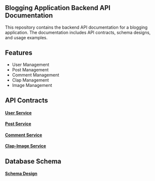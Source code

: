 ## Blogging Application Backend API Documentation

This repository contains the backend API documentation for a blogging application. The documentation includes API contracts, schema designs, and usage examples.

## Features
- User Management
- Post Management
- Comment Management
- Clap Management
- Image Management

## API Contracts

#### [User Service](API-UserService.md)

#### [Post Service](API-PostService.md)

#### [Comment Service](API-CommentService.md)

#### [Clap-Image Service](API-Clap-ImageService.md)

## Database Schema

#### [Schema Design](Schema.md)
